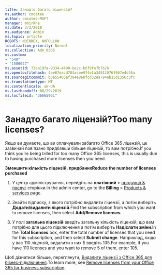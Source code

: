 ```yaml
---
title: Занадто багато ліцензій?
ms.author: cmcatee
author: cmcatee-MSFT
manager: mnirkhe
ms.date: 3/2/2018
ms.audience: Admin
ms.topic: article
ROBOTS: NOINDEX, NOFOLLOW
localization_priority: Normal
ms.collection: Adm_O365
ms.custom:
- "540"
- "1500027"
ms.assetid: 73aa19fa-9334-4499-be2c-b6f9fe7b7b2b
ms.openlocfilehash: 4ee87eacd784acee9f4e1a34012076f907e4d46a
ms.sourcegitcommit: b3e55405af384e868fcd32ea794eb15d1356c3fc
ms.translationtype: MT
ms.contentlocale: uk-UA
ms.lasthandoff: 08/29/2019
ms.locfileid: "36665961"
---
```

# <a name="too-many-licenses"></a><span data-ttu-id="c908d-102">Занадто багато ліцензій?</span><span class="sxs-lookup"><span data-stu-id="c908d-102">Too many licenses?</span></span>

<span data-ttu-id="c908d-103">Якщо ви думаєте, що ви оплачували забагато Office 365 ліцензій, це зазвичай пов'язано придбавши більше ліцензій, то вам потрібно.</span><span class="sxs-lookup"><span data-stu-id="c908d-103">If you think you're being billed for too many Office 365 licenses, this is usually due to having purchased more licenses then you need.</span></span>
  
<span data-ttu-id="c908d-104">**Зменшити кількість ліцензій, придбаних**</span><span class="sxs-lookup"><span data-stu-id="c908d-104">**Reduce the number of licenses purchased**</span></span>
  
1. <span data-ttu-id="c908d-105">У центр адміністрування, перейдіть на **платіжний** \> [продукції & послуг](https://go.microsoft.com/fwlink/p/?linkid=842054) сторінки.</span><span class="sxs-lookup"><span data-stu-id="c908d-105">In the admin center, go to the **Billing** \> [Products & services](https://go.microsoft.com/fwlink/p/?linkid=842054) page.</span></span>

2. <span data-ttu-id="c908d-106">Знайти підписку, з якого потрібно видалити ліцензії, а потім виберіть **Додати/видалити ліцензій**.</span><span class="sxs-lookup"><span data-stu-id="c908d-106">Find the subscription from which you want to remove licenses, then select **Add/Remove licenses**.</span></span>

3. <span data-ttu-id="c908d-107">У полі **загальна ліцензій** введіть загальну кількість ліцензій, що вам потрібно для цього підключення а потім виберіть **Надіслати зміни**.</span><span class="sxs-lookup"><span data-stu-id="c908d-107">In the **Total licenses** box, enter the total number of licenses that you need for this subscription, and then select **Submit change**.</span></span> <span data-ttu-id="c908d-108">Наприклад, якщо у вас 110 ліцензій, видалити з них 5 введіть 105.</span><span class="sxs-lookup"><span data-stu-id="c908d-108">For example, if you have 110 licenses and you want to remove 5 of them, enter 105.</span></span>

<span data-ttu-id="c908d-109">Щоб дізнатися більше, переглянути, [Видалити ліцензії з Office 365 для бізнес-підключення](https://docs.microsoft.com/office365/admin/subscriptions-and-billing/remove-licenses-from-subscription).</span><span class="sxs-lookup"><span data-stu-id="c908d-109">To learn more, see [Remove licenses from your Office 365 for business subscription](https://docs.microsoft.com/office365/admin/subscriptions-and-billing/remove-licenses-from-subscription).</span></span>